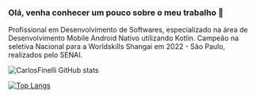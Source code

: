 ### Olá, venha conhecer um pouco sobre o meu trabalho 👋

Profissional em Desenvolvimento de Softwares, especializado na área de Desenvolvimento Mobile Android
Nativo utilizando Kotlin. 
Campeão na seletiva Nacional para a Worldskills Shangai em 2022 - São Paulo,
realizados pelo SENAI.
<!--
**CarlosFinelli/CarlosFinelli** is a ✨ _special_ ✨ repository because its `README.md` (this file) appears on your GitHub profile.

Here are some ideas to get you started:

- 🔭 I’m currently working on ...
- 🌱 I’m currently learning ...
- 👯 I’m looking to collaborate on ...
- 🤔 I’m looking for help with ...
- 💬 Ask me about ...
- 📫 How to reach me: ...
- 😄 Pronouns: ...
- ⚡ Fun fact: ...
-->

![CarlosFinelli GitHub stats](https://github-readme-stats.vercel.app/api?username=carlosfinelli&count_private=true&show_icons=true&theme=algolia&bg_color=0,0068d0,003f9e&hide_border=true)

[![Top Langs](https://github-readme-stats.vercel.app/api/top-langs/?username=carlosfinelli&theme=algolia&bg_color=0,0068d0,003f9e&hide_border=true)](https://github.com/CarlosFinelli/github-readme-stats)
